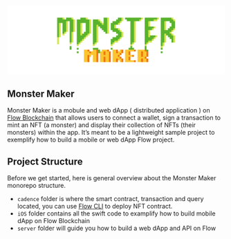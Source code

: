 ![banner](./assets/banner.png)

## Monster Maker

Monster Maker is a mobule and web dApp ( distributed application ) on [Flow Blockchain](https://onflow.org) that allows users to connect a wallet, sign a transaction to mint an NFT (a monster) and display their collection of NFTs (their monsters) within the app. It’s meant to be a lightweight sample project to exemplify how to build a mobile or web dApp Flow project.

## Project Structure

Before we get started, here is general overview about the Monster Maker monorepo structure.

- `cadence` folder is where the smart contract, transaction and query located, you can use [Flow CLI](https://developers.flow.com/tools/emulator/index) to deploy NFT contract.
- `iOS` folder contains all the swift code to examplify how to build mobile dApp on Flow Blockchain
- `server` folder will guide you how to build a web dApp and API on Flow